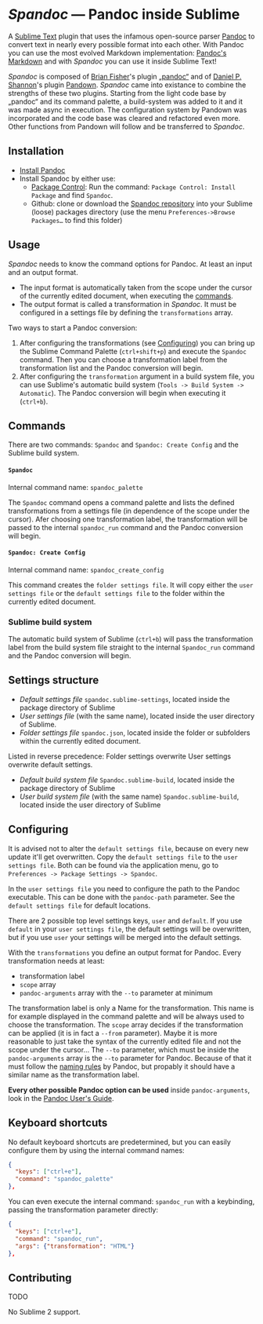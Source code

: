 # _Spandoc_ — Pandoc inside Sublime

A [Sublime Text](https://www.sublimetext.com/) plugin that uses the infamous open-source parser [Pandoc](http://pandoc.org/) to convert text in nearly every possible format into each other.
With Pandoc you can use the most evolved Markdown implementation: [Pandoc's Markdown](http://pandoc.org/MANUAL.html#pandocs-markdown) and with _Spandoc_ you can use it inside Sublime Text!

_Spandoc_ is composed of [Brian Fisher](https://github.com/tbfisher)'s plugin [„pandoc“](https://packagecontrol.io/packages/Pandoc) and of [Daniel P. Shannon](https://github.com/phyllisstein)'s plugin [Pandown](https://packagecontrol.io/packages/Pandown). _Spandoc_ came into existance to combine the strengths of these two plugins. Starting from the light code base by „pandoc“ and its command palette, a build-system was added to it and it was made async in execution. The configuration system by Pandown was incorporated and the code base was cleared and refactored even more. Other functions from Pandown will follow and be transferred to _Spandoc_.


## Installation

- [Install Pandoc](http://pandoc.org/installing.html)
- Install Spandoc by either use:
  + [Package Control](https://packagecontrol.io/): Run the command: `Package Control: Install Package` and find `Spandoc`.
  + Github: clone or download the [Spandoc repository](https://github.com/geniusupgrader/Spandoc) into your Sublime (loose) packages directory (use the menu `Preferences->Browse Packages…` to find this folder)


## Usage

_Spandoc_ needs to know the command options for Pandoc. At least an input and an output format.

- The input format is automatically taken from the scope under the cursor of the currently edited document, when executing the [commands](#commands).
- The output format is called a transformation in _Spandoc_. It must be configured in a settings file by defining the `transformations` array.

Two ways to start a Pandoc conversion:

1. After configuring the transformations (see [Configuring](#configuring)) you can bring up the Sublime Command Palette (`ctrl+shift+p`) and execute the `Spandoc` command. Then you can choose a transformation label from the transformation list and the Pandoc conversion will begin.
2. After configuring the `transformation` argument in a build system file, you can use Sublime's automatic build system (`Tools -> Build System -> Automatic`). The Pandoc conversion will begin when executing it (`ctrl+b`).

## Commands

There are two commands: `Spandoc` and `Spandoc: Create Config` and the Sublime build system.

#### `Spandoc`
Internal command name: `spandoc_palette`

The `Spandoc` command opens a command palette and lists the defined transformations from a settings file (in dependence of the scope under the cursor). Afer choosing one transformation label, the transformation will be passed to the internal `spandoc_run` command and the Pandoc conversion will begin.


#### `Spandoc: Create Config`
Internal command name: `spandoc_create_config`

This command creates the `folder settings file`. It will copy either the `user settings file` or the `default settings file` to the folder within the currently edited document.


### Sublime build system

The automatic build system of Sublime (`ctrl+b`) will pass the transformation label from the build system file straight to the internal `Spandoc_run` command and the Pandoc conversion will begin.


## Settings structure

- _Default settings file_ `spandoc.sublime-settings`, located inside the package directory of Sublime
- _User settings file_ (with the same name), located inside the user directory of Sublime.
- _Folder settings file_ `spandoc.json`, located inside the folder or subfolders within the currently edited document.

Listed in reverse precedence: Folder settings overwrite User settings overwrite default settings.

- _Default build system file_ `Spandoc.sublime-build`, located inside the package directory of Sublime
- _User build system file_ (with the same name) `Spandoc.sublime-build`, located inside the user directory of Sublime



## Configuring

It is advised not to alter the `default settings file`, because on every new update it'll get overwritten. Copy the `default settings file` to the `user settings file`. Both can be found via the application menu, go to `Preferences -> Package Settings -> Spandoc`.

In the `user settings file` you need to configure the path to the Pandoc executable. This can be done with the `pandoc-path` parameter. See the `default settings file` for default locations. 

There are 2 possible top level settings keys, `user` and `default`. If you use `default` in your `user settings file`, the default settings will be overwritten, but if you use `user` your settings will be merged into the default settings.

With the `transformations` you define an output format for Pandoc. Every transformation needs at least:

- transformation label
- `scope` array
- `pandoc-arguments` array with the `--to` parameter at minimum

The transformation label is only a Name for the transformation. This name is for example displayed in the command palette and will be always used to choose the transformation. The `scope` array decides if the transformation can be applied (it is in fact a `--from` parameter). Maybe it is more reasonable to just take the syntax of the currently edited file and not the scope under the cursor… The `--to` parameter, which must be inside the `pandoc-arguments` array is the `--to` parameter for Pandoc. Because of that it must follow the [naming rules](http://pandoc.org/MANUAL.html#options) by Pandoc, but propably it should have a similar name as the transformation label.

__Every other possible Pandoc option can be used__ inside `pandoc-arguments`, look in the [Pandoc User's Guide](http://pandoc.org/MANUAL.html). 

## Keyboard shortcuts

No default keyboard shortcuts are predetermined, but you can easily configure them by using the internal command names:

```json
{
  "keys": ["ctrl+e"],
  "command": "spandoc_palette"
},
```

You can even execute the internal command: `spandoc_run` with a keybinding, passing the transformation parameter directly:

```json
{
  "keys": ["ctrl+e"],
  "command": "spandoc_run",
  "args": {"transformation": "HTML"}
},
```


## Contributing

TODO

No Sublime 2 support.

